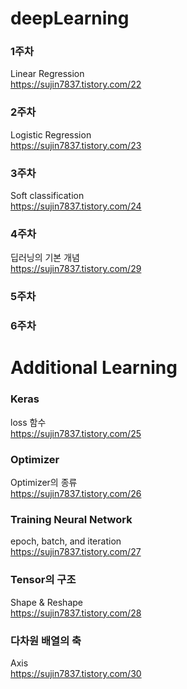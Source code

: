 # deepLearning
### 1주차
Linear Regression  
https://sujin7837.tistory.com/22

### 2주차
Logistic Regression  
https://sujin7837.tistory.com/23

### 3주차
Soft classification  
https://sujin7837.tistory.com/24

### 4주차  
딥러닝의 기본 개념  
https://sujin7837.tistory.com/29  

### 5주차
### 6주차

# Additional Learning
### Keras
loss 함수  
https://sujin7837.tistory.com/25

### Optimizer
Optimizer의 종류  
https://sujin7837.tistory.com/26

### Training Neural Network
epoch, batch, and iteration  
https://sujin7837.tistory.com/27

### Tensor의 구조
Shape & Reshape  
https://sujin7837.tistory.com/28

### 다차원 배열의 축  
Axis  
https://sujin7837.tistory.com/30

